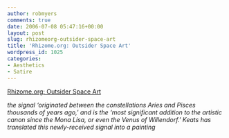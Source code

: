 ```yaml
---
author: robmyers
comments: true
date: 2006-07-08 05:47:16+00:00
layout: post
slug: rhizomeorg-outsider-space-art
title: 'Rhizome.org: Outsider Space Art'
wordpress_id: 1025
categories:
- Aesthetics
- Satire
---
```


[Rhizome.org: Outsider Space Art](http://rhizome.org/fp.rhiz?id=2223)  
  
_the signal ‘originated between the constellations Aries and Pisces thousands of years ago,' and is the ‘most significant addition to the artistic canon since the Mona Lisa, or even the Venus of Willendorf.' Keats has translated this newly-received signal into a painting_  


